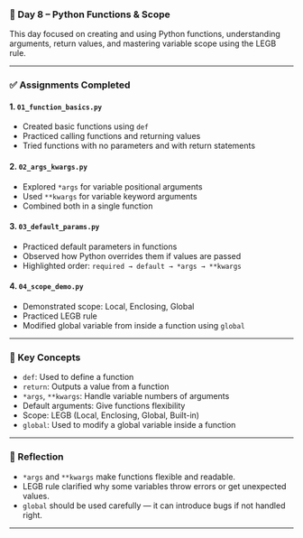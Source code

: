 ### 📘 Day 8 – Python Functions & Scope

This day focused on creating and using Python functions, understanding arguments, return values, and mastering variable scope using the LEGB rule.

---

### ✅ Assignments Completed

#### 1. `01_function_basics.py`

* Created basic functions using `def`
* Practiced calling functions and returning values
* Tried functions with no parameters and with return statements

#### 2. `02_args_kwargs.py`

* Explored `*args` for variable positional arguments
* Used `**kwargs` for variable keyword arguments
* Combined both in a single function

#### 3. `03_default_params.py`

* Practiced default parameters in functions
* Observed how Python overrides them if values are passed
* Highlighted order: `required → default → *args → **kwargs`

#### 4. `04_scope_demo.py`

* Demonstrated scope: Local, Enclosing, Global
* Practiced LEGB rule
* Modified global variable from inside a function using `global`

---

### 🧠 Key Concepts

* `def`: Used to define a function
* `return`: Outputs a value from a function
* `*args`, `**kwargs`: Handle variable numbers of arguments
* Default arguments: Give functions flexibility
* Scope: LEGB (Local, Enclosing, Global, Built-in)
* `global`: Used to modify a global variable inside a function

---

### 💬 Reflection

* `*args` and `**kwargs` make functions flexible and readable.
* LEGB rule clarified why some variables throw errors or get unexpected values.
* `global` should be used carefully — it can introduce bugs if not handled right.

---